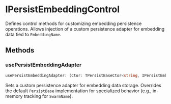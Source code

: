 # IPersistEmbeddingControl

Defines control methods for customizing embedding persistence operations.
Allows injection of a custom persistence adapter for embedding data tied to `EmbeddingName`.

## Methods

### usePersistEmbeddingAdapter

```ts
usePersistEmbeddingAdapter: (Ctor: TPersistBaseCtor<string, IPersistEmbeddingData>) => void
```

Sets a custom persistence adapter for embedding data storage.
Overrides the default `PersistBase` implementation for specialized behavior (e.g., in-memory tracking for `SwarmName`).
